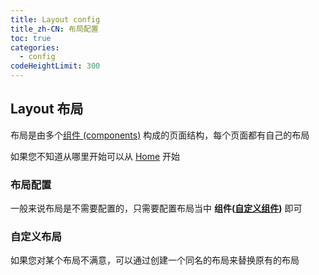```yaml
---
title: Layout config
title_zh-CN: 布局配置
toc: true
categories:
  - config
codeHeightLimit: 300
---
```


## Layout 布局

布局是由多个[组件 (components)](/config/components) 构成的页面结构，每个页面都有自己的布局

如果您不知道从哪里开始可以从 [Home](/layouts/home) 开始

### 布局配置

一般来说布局是不需要配置的，只需要配置布局当中 **组件([自定义组件](/config/components#自定义组件))** 即可

### 自定义布局

如果您对某个布局不满意，可以通过创建一个同名的布局来替换原有的布局

